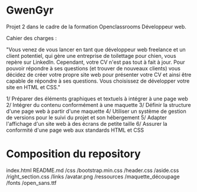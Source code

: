 # GwenGyr

Projet 2 dans le cadre de la formation Openclassrooms Développeur web. 

Cahier des charges :

"Vous venez de vous lancer en tant que développeur web freelance et un client potentiel, qui gère une entreprise de toilettage pour chien, vous repère sur LinkedIn. Cependant, votre CV n'est pas tout à fait à jour. Pour pouvoir répondre à ses questions (et trouver de nouveaux clients) vous décidez de créer votre propre site web pour présenter votre CV et ainsi être capable de répondre à ses questions. Vous choisissez de développer votre site en HTML et CSS."

  1/ Préparer des éléments graphiques et textuels à intégrer à une page web
  2/ Intégrer du contenu conformément à une maquette
  3/ Définir la structure d'une page web à partir d'une maquette
  4/ Utiliser un système de gestion de versions pour le suivi du projet et son hébergement
  5/ Adapter l'affichage d'un site web à des écrans de petite taille
  6/ Assurer la conformité d'une page web aux standards HTML et CSS

# Composition du repository 

index.html
README.md
/css
  /bootstrap.min.css
  /header.css
  /aside.css
  /right_section.css
/links
  /avatar.png
/ressources
  /maquette_découpage
/fonts
  /open_sans.ttf
  
